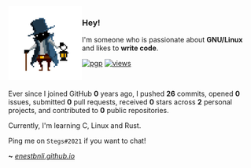 <img align="left" src="https://raw.githubusercontent.com/enestbnli/enestbnli/master/tbnli_small.png">

### Hey!

I'm someone who is passionate about **GNU/Linux** and likes to **write code**.

[![pgp](https://img.shields.io/badge/pgp-0xF83424824B3E4B90-313131?style=flat&labelColor=545454&color=313131)](https://github.com/enestbnli.gpg) [![views](https://komarev.com/ghpvc/?username=enestbnli&style=flat&color=313131&label=views)](https://github.com/enestbnli)

<br>

Ever since I joined GitHub **0** years ago, I pushed **26** commits, opened **0** issues, submitted **0** pull requests, received **0** stars across **2** personal projects, and contributed to **0** public repositories.

Currently, I'm learning C, Linux and Rust.

Ping me on `Stegs#2021` if you want to chat!

**~** [_enestbnli.github.io_](https://enestbnli.github.io/)
